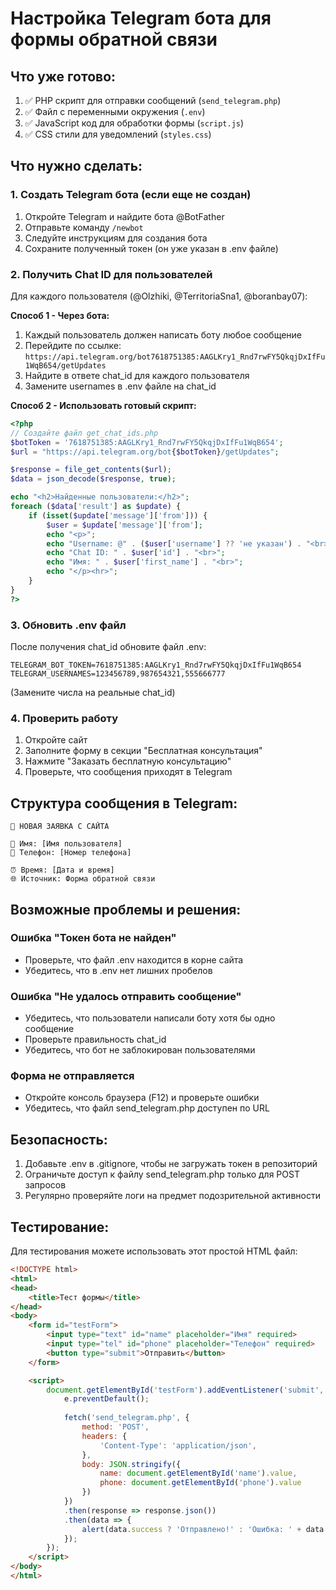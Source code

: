# Настройка Telegram бота для формы обратной связи

## Что уже готово:
1. ✅ PHP скрипт для отправки сообщений (`send_telegram.php`)
2. ✅ Файл с переменными окружения (`.env`)
3. ✅ JavaScript код для обработки формы (`script.js`)
4. ✅ CSS стили для уведомлений (`styles.css`)

## Что нужно сделать:

### 1. Создать Telegram бота (если еще не создан)
1. Откройте Telegram и найдите бота @BotFather
2. Отправьте команду `/newbot`
3. Следуйте инструкциям для создания бота
4. Сохраните полученный токен (он уже указан в .env файле)

### 2. Получить Chat ID для пользователей
Для каждого пользователя (@Olzhiki, @TerritoriaSna1, @boranbay07):

**Способ 1 - Через бота:**
1. Каждый пользователь должен написать боту любое сообщение
2. Перейдите по ссылке: `https://api.telegram.org/bot7618751385:AAGLKry1_Rnd7rwFY5QkqjDxIfFu1WqB654/getUpdates`
3. Найдите в ответе chat_id для каждого пользователя
4. Замените usernames в .env файле на chat_id

**Способ 2 - Использовать готовый скрипт:**
```php
<?php
// Создайте файл get_chat_ids.php
$botToken = '7618751385:AAGLKry1_Rnd7rwFY5QkqjDxIfFu1WqB654';
$url = "https://api.telegram.org/bot{$botToken}/getUpdates";

$response = file_get_contents($url);
$data = json_decode($response, true);

echo "<h2>Найденные пользователи:</h2>";
foreach ($data['result'] as $update) {
    if (isset($update['message']['from'])) {
        $user = $update['message']['from'];
        echo "<p>";
        echo "Username: @" . ($user['username'] ?? 'не указан') . "<br>";
        echo "Chat ID: " . $user['id'] . "<br>";
        echo "Имя: " . $user['first_name'] . "<br>";
        echo "</p><hr>";
    }
}
?>
```

### 3. Обновить .env файл
После получения chat_id обновите файл .env:
```
TELEGRAM_BOT_TOKEN=7618751385:AAGLKry1_Rnd7rwFY5QkqjDxIfFu1WqB654
TELEGRAM_USERNAMES=123456789,987654321,555666777
```
(Замените числа на реальные chat_id)

### 4. Проверить работу
1. Откройте сайт
2. Заполните форму в секции "Бесплатная консультация"
3. Нажмите "Заказать бесплатную консультацию"
4. Проверьте, что сообщения приходят в Telegram

## Структура сообщения в Telegram:
```
🔔 НОВАЯ ЗАЯВКА С САЙТА

👤 Имя: [Имя пользователя]
📱 Телефон: [Номер телефона]

⏰ Время: [Дата и время]
🌐 Источник: Форма обратной связи
```

## Возможные проблемы и решения:

### Ошибка "Токен бота не найден"
- Проверьте, что файл .env находится в корне сайта
- Убедитесь, что в .env нет лишних пробелов

### Ошибка "Не удалось отправить сообщение"
- Убедитесь, что пользователи написали боту хотя бы одно сообщение
- Проверьте правильность chat_id
- Убедитесь, что бот не заблокирован пользователями

### Форма не отправляется
- Откройте консоль браузера (F12) и проверьте ошибки
- Убедитесь, что файл send_telegram.php доступен по URL

## Безопасность:
1. Добавьте .env в .gitignore, чтобы не загружать токен в репозиторий
2. Ограничьте доступ к файлу send_telegram.php только для POST запросов
3. Регулярно проверяйте логи на предмет подозрительной активности

## Тестирование:
Для тестирования можете использовать этот простой HTML файл:
```html
<!DOCTYPE html>
<html>
<head>
    <title>Тест формы</title>
</head>
<body>
    <form id="testForm">
        <input type="text" id="name" placeholder="Имя" required>
        <input type="tel" id="phone" placeholder="Телефон" required>
        <button type="submit">Отправить</button>
    </form>

    <script>
        document.getElementById('testForm').addEventListener('submit', function(e) {
            e.preventDefault();
            
            fetch('send_telegram.php', {
                method: 'POST',
                headers: {
                    'Content-Type': 'application/json',
                },
                body: JSON.stringify({
                    name: document.getElementById('name').value,
                    phone: document.getElementById('phone').value
                })
            })
            .then(response => response.json())
            .then(data => {
                alert(data.success ? 'Отправлено!' : 'Ошибка: ' + data.message);
            });
        });
    </script>
</body>
</html>
